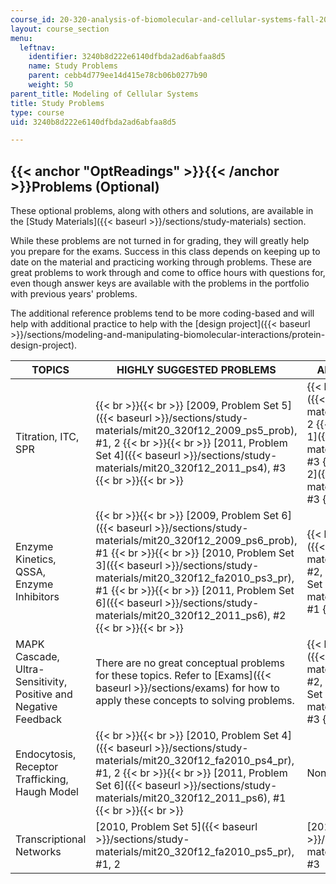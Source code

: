 ```yaml
---
course_id: 20-320-analysis-of-biomolecular-and-cellular-systems-fall-2012
layout: course_section
menu:
  leftnav:
    identifier: 3240b8d222e6140dfbda2ad6abfaa8d5
    name: Study Problems
    parent: cebb4d779ee14d415e78cb06b0277b90
    weight: 50
parent_title: Modeling of Cellular Systems
title: Study Problems
type: course
uid: 3240b8d222e6140dfbda2ad6abfaa8d5

---
```


{{< anchor "OptReadings" >}}{{< /anchor >}}Problems (Optional)
--------------------------------------------------------------

These optional problems, along with others and solutions, are available in the [Study Materials]({{< baseurl >}}/sections/study-materials) section.

While these problems are not turned in for grading, they will greatly help you prepare for the exams. Success in this class depends on keeping up to date on the material and practicing working through problems. These are great problems to work through and come to office hours with questions for, even though answer keys are available with the problems in the portfolio with previous years' problems.

The additional reference problems tend to be more coding-based and will help with additional practice to help with the [design project]({{< baseurl >}}/sections/modeling-and-manipulating-biomolecular-interactions/protein-design-project).

| TOPICS | HIGHLY SUGGESTED PROBLEMS | ADDITIONAL REFERENCE PROBLEMS |
| --- | --- | --- |
| Titration, ITC, SPR |  {{< br >}}{{< br >}} [2009, Problem Set 5]({{< baseurl >}}/sections/study-materials/mit20_320f12_2009_ps5_prob), #1, 2 {{< br >}}{{< br >}} [2011, Problem Set 4]({{< baseurl >}}/sections/study-materials/mit20_320f12_2011_ps4), #3 {{< br >}}{{< br >}}  |  {{< br >}}{{< br >}} [2011, Problem Set 5]({{< baseurl >}}/sections/study-materials/mit20_320f12_2011_ps5), #1, 2 {{< br >}}{{< br >}} [2010, Problem Set 1]({{< baseurl >}}/sections/study-materials/mit20_320f12_fa2010_ps1_pr), #3 {{< br >}}{{< br >}} [2010, Problem Set 2]({{< baseurl >}}/sections/study-materials/mit20_320f12_fa2010_ps2_pr), #3 {{< br >}}{{< br >}}  |
| Enzyme Kinetics, QSSA, Enzyme Inhibitors |  {{< br >}}{{< br >}} [2009, Problem Set 6]({{< baseurl >}}/sections/study-materials/mit20_320f12_2009_ps6_prob), #1 {{< br >}}{{< br >}} [2010, Problem Set 3]({{< baseurl >}}/sections/study-materials/mit20_320f12_fa2010_ps3_pr), #1 {{< br >}}{{< br >}} [2011, Problem Set 6]({{< baseurl >}}/sections/study-materials/mit20_320f12_2011_ps6), #2 {{< br >}}{{< br >}}  |  {{< br >}}{{< br >}} [2009, Problem Set 6]({{< baseurl >}}/sections/study-materials/mit20_320f12_2009_ps6_prob), #2, 3 {{< br >}}{{< br >}} [2010, Problem Set 2]({{< baseurl >}}/sections/study-materials/mit20_320f12_fa2010_ps2_pr), #1 {{< br >}}{{< br >}}  |
| MAPK Cascade, Ultra-Sensitivity, Positive and Negative Feedback | There are no great conceptual problems for these topics. Refer to [Exams]({{< baseurl >}}/sections/exams) for how to apply these concepts to solving problems. |  {{< br >}}{{< br >}} [2010, Problem Set 3]({{< baseurl >}}/sections/study-materials/mit20_320f12_fa2010_ps3_pr), #2, 3 {{< br >}}{{< br >}} [2010, Problem Set 4]({{< baseurl >}}/sections/study-materials/mit20_320f12_fa2010_ps4_pr), #3 {{< br >}}{{< br >}}  |
| Endocytosis, Receptor Trafficking, Haugh Model |  {{< br >}}{{< br >}} [2010, Problem Set 4]({{< baseurl >}}/sections/study-materials/mit20_320f12_fa2010_ps4_pr), #1, 2 {{< br >}}{{< br >}} [2011, Problem Set 6]({{< baseurl >}}/sections/study-materials/mit20_320f12_2011_ps6), #1 {{< br >}}{{< br >}}  | None for these topics. |
| Transcriptional Networks | [2010, Problem Set 5]({{< baseurl >}}/sections/study-materials/mit20_320f12_fa2010_ps5_pr), #1, 2 | [2010, Problem Set 5]({{< baseurl >}}/sections/study-materials/mit20_320f12_fa2010_ps5_pr), #3